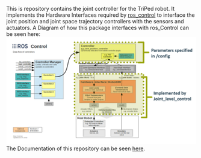 This is repository contains the joint controller for the TriPed robot.
It implements the Hardware Interfaces required by <a href="http://wiki.ros.org/ros_control">ros_control</a> to interface the joint position and joint space trajectory controllers with the sensors and actuators.
A Diagram of how this package interfaces with ros_Control can be seen here:
![ros_control](https://raw.githubusercontent.com/TriPed-Robot/joint_level_control/main/docs/joint_level_ctr_arch_overview.png) 
The Documentation of this repository can be seen [here](https://triped-robot.github.io/joint_level_control/html/index.html).
